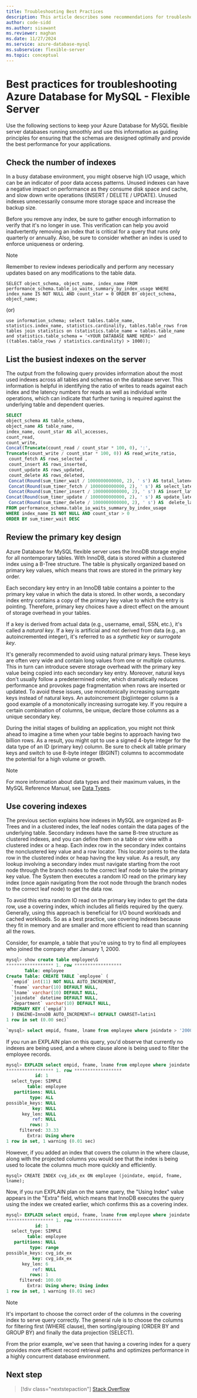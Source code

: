 ```yaml
---
title: Troubleshooting Best Practices
description: This article describes some recommendations for troubleshooting Azure Database for MySQL - Flexible Server.
author: code-sidd
ms.author: sisawant
ms.reviewer: maghan
ms.date: 11/27/2024
ms.service: azure-database-mysql
ms.subservice: flexible-server
ms.topic: conceptual
---
```


# Best practices for troubleshooting Azure Database for MySQL - Flexible Server

Use the following sections to keep your Azure Database for MySQL flexible server databases running smoothly and use this information as guiding principles for ensuring that the schemas are designed optimally and provide the best performance for your applications.

## Check the number of indexes

In a busy database environment, you might observe high I/O usage, which can be an indicator of poor data access patterns. Unused indexes can have a negative impact on performance as they consume disk space and cache, and slow down write operations (INSERT / DELETE / UPDATE). Unused indexes unnecessarily consume more storage space and increase the backup size.

Before you remove any index, be sure to gather enough information to verify that it's no longer in use. This verification can help you avoid inadvertently removing an index that is critical for a query that runs only quarterly or annually. Also, be sure to consider whether an index is used to enforce uniqueness or ordering.

> [!NOTE]  
> Remember to review indexes periodically and perform any necessary updates based on any modifications to the table data.

`SELECT object_schema,
  object_name,
  index_name
FROM performance_schema.table_io_waits_summary_by_index_usage
WHERE index_name IS NOT NULL
AND count_star = 0
ORDER BY object_schema, object_name;`

(or)

`use information_schema;
select
tables.table_name,
statistics.index_name,
statistics.cardinality,
tables.table_rows
from tables
join statistics
on (statistics.table_name = tables.table_name
and statistics.table_schema = '<YOUR DATABASE NAME HERE>'
and ((tables.table_rows / statistics.cardinality) > 1000));`

## List the busiest indexes on the server

The output from the following query provides information about the most used indexes across all tables and schemas on the database server. This information is helpful in identifying the ratio of writes to reads against each index and the latency numbers for reads as well as individual write operations, which can indicate that further tuning is required against the underlying table and dependent queries.

```sql
SELECT
object_schema AS table_schema,
object_name AS table_name,
index_name, count_star AS all_accesses,
count_read,
count_write,
Concat(Truncate(count_read / count_star * 100, 0), ':',
Truncate(count_write / count_star * 100, 0)) AS read_write_ratio,
 count_fetch AS rows_selected ,
 count_insert AS rows_inserted,
 count_update AS rows_updated,
 count_delete AS rows_deleted,
 Concat(Round(sum_timer_wait / 1000000000000, 2), ' s') AS total_latency ,
 Concat(Round(sum_timer_fetch / 1000000000000, 2), ' s') AS select_latency,
 Concat(Round(sum_timer_insert / 1000000000000, 2), ' s') AS insert_latency,
Concat(Round(sum_timer_update / 1000000000000, 2), ' s') AS update_latency,
 Concat(Round(sum_timer_delete / 1000000000000, 2), ' s') AS  delete_latency
FROM performance_schema.table_io_waits_summary_by_index_usage
WHERE index_name IS NOT NULL AND count_star > 0
ORDER BY sum_timer_wait DESC
```

## Review the primary key design

Azure Database for MySQL flexible server uses the InnoDB storage engine for all nontemporary tables. With InnoDB, data is stored within a clustered index using a B-Tree structure. The table is physically organized based on primary key values, which means that rows are stored in the primary key order.

Each secondary key entry in an InnoDB table contains a pointer to the primary key value in which the data is stored. In other words, a secondary index entry contains a copy of the primary key value to which the entry is pointing. Therefore, primary key choices have a direct effect on the amount of storage overhead in your tables.

If a key is derived from actual data (e.g., username, email, SSN, etc.), it's called a *natural key*. If a key is artificial and not derived from data (e.g., an autoincremented integer), it's referred to as a *synthetic key* or *surrogate key*.

It's generally recommended to avoid using natural primary keys. These keys are often very wide and contain long values from one or multiple columns. This in turn can introduce severe storage overhead with the primary key value being copied into each secondary key entry. Moreover, natural keys don't usually follow a predetermined order, which dramatically reduces performance and provokes page fragmentation when rows are inserted or updated. To avoid these issues, use monotonically increasing surrogate keys instead of natural keys. An autoincrement (big)integer column is a good example of a monotonically increasing surrogate key. If you require a certain combination of columns, be unique, declare those columns as a unique secondary key.

During the initial stages of building an application, you might not think ahead to imagine a time when your table begins to approach having two billion rows. As a result, you might opt to use a signed 4-byte integer for the data type of an ID (primary key) column. Be sure to check all table primary keys and switch to use 8-byte integer (BIGINT) columns to accommodate the potential for a high volume or growth.

> [!NOTE]  
> For more information about data types and their maximum values, in the MySQL Reference Manual, see [Data Types](https://dev.mysql.com/doc/refman/5.7/en/data-types.html).

## Use covering indexes

The previous section explains how indexes in MySQL are organized as B-Trees and in a clustered index, the leaf nodes contain the data pages of the underlying table. Secondary indexes have the same B-tree structure as clustered indexes, and you can define them on a table or view with a clustered index or a heap. Each index row in the secondary index contains the nonclustered key value and a row locator. This locator points to the data row in the clustered index or heap having the key value. As a result, any lookup involving a secondary index must navigate starting from the root node through the branch nodes to the correct leaf node to take the primary key value. The System then executes a random IO read on the primary key index (once again navigating from the root node through the branch nodes to the correct leaf node) to get the data row.

To avoid this extra random IO read on the primary key index to get the data row, use a covering index, which includes all fields required by the query. Generally, using this approach is beneficial for I/O bound workloads and cached workloads. So as a best practice, use covering indexes because they fit in memory and are smaller and more efficient to read than scanning all the rows.

Consider, for example, a table that you're using to try to find all employees who joined the company after January 1, 2000.

```sql
mysql> show create table employee\G
****************** 1. row ******************
       Table: employee
Create Table: CREATE TABLE `employee` (
  `empid` int(11) NOT NULL AUTO_INCREMENT,
  `fname` varchar(10) DEFAULT NULL,
  `lname` varchar(10) DEFAULT NULL,
  `joindate` datetime DEFAULT NULL,
  `department` varchar(10) DEFAULT NULL,
  PRIMARY KEY (`empid`)
  ) ENGINE=InnoDB AUTO_INCREMENT=4 DEFAULT CHARSET=latin1
1 row in set (0.00 sec)`

`mysql> select empid, fname, lname from employee where joindate > '2000-01-01';
```

If you run an EXPLAIN plan on this query, you'd observe that currently no indexes are being used, and a where clause alone is being used to filter the employee records.

```sql
mysql> EXPLAIN select empid, fname, lname from employee where joindate > '2000-01-01'\G
****************** 1. row ******************
           id: 1
  select_type: SIMPLE
        table: employee
   partitions: NULL
         type: ALL
possible_keys: NULL
          key: NULL
      key_len: NULL
          ref: NULL
         rows: 3
     filtered: 33.33
        Extra: Using where
1 row in set, 1 warning (0.01 sec)
```

However, if you added an index that covers the column in the where clause, along with the projected columns you would see that the index is being used to locate the columns much more quickly and efficiently.

`mysql> CREATE INDEX cvg_idx_ex ON employee (joindate, empid, fname, lname);`

Now, if you run EXPLAIN plan on the same query, the "Using Index" value appears in the "Extra" field, which means that InnoDB executes the query using the index we created earlier, which confirms this as a covering index.

```sql
mysql> EXPLAIN select empid, fname, lname from employee where joindate > '2000-01-01'\G
****************** 1. row ******************
           id: 1
  select_type: SIMPLE
        table: employee
   partitions: NULL
         type: range
possible_keys: cvg_idx_ex
          key: cvg_idx_ex
      key_len: 6
          ref: NULL
         rows: 1
     filtered: 100.00
        Extra: Using where; Using index
1 row in set, 1 warning (0.01 sec)
```

> [!NOTE]  
> It's important to choose the correct order of the columns in the covering index to serve query correctly. The general rule is to choose the columns for filtering first (WHERE clause), then sorting/grouping (ORDER BY and GROUP BY) and finally the data projection (SELECT).

From the prior example, we've seen that having a covering index for a query provides more efficient record retrieval paths and optimizes performance in a highly concurrent database environment.

## Next step

> [!div class="nextstepaction"]
> [Stack Overflow](https://stackoverflow.com/questions/tagged/azure-database-mysql)
